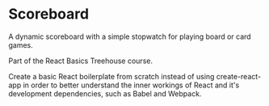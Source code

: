 # Scoreboard
A dynamic scoreboard with a simple stopwatch for playing board or card games. 

Part of the React Basics Treehouse course.

Create a basic React boilerplate from scratch instead of using create-react-app in order to better understand the inner workings of React and it's development dependencies, such as Babel and Webpack.
